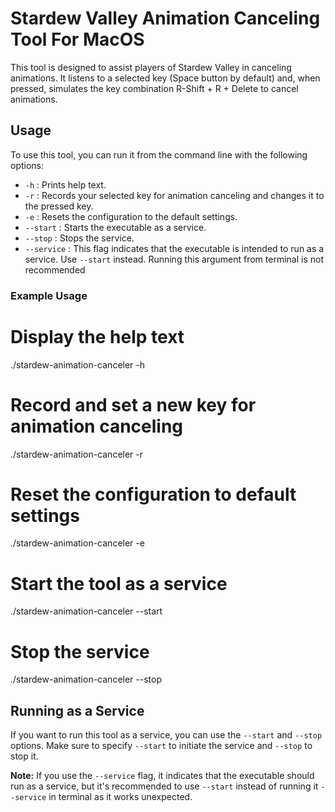 # Stardew Valley Animation Canceling Tool For MacOS

This tool is designed to assist players of Stardew Valley in canceling animations. It listens to a selected key (Space button by default) and, when pressed, simulates the key combination R-Shift + R + Delete to cancel animations.

## Usage

To use this tool, you can run it from the command line with the following options:

- `-h` : Prints help text.
- `-r` : Records your selected key for animation canceling and changes it to the pressed key.
- `-e` : Resets the configuration to the default settings.
- `--start` : Starts the executable as a service.
- `--stop` : Stops the service.
- `--service` : This flag indicates that the executable is intended to run as a service. Use `--start` instead. Running this argument from terminal is not recommended

### Example Usage


# Display the help text
./stardew-animation-canceler -h

# Record and set a new key for animation canceling
./stardew-animation-canceler -r

# Reset the configuration to default settings
./stardew-animation-canceler -e

# Start the tool as a service
./stardew-animation-canceler --start

# Stop the service
./stardew-animation-canceler --stop

## Running as a Service
If you want to run this tool as a service, you can use the `--start` and `--stop` options. Make sure to specify `--start` to initiate the service and `--stop` to stop it.

**Note:** If you use the `--service` flag, it indicates that the executable should run as a service, but it's recommended to use `--start` instead of running it  `--service` in terminal as it works unexpected.


